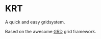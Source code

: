 # KRT
A quick and easy gridsystem.

Based on the awesome [GRD](https://1000ch.github.io/grd/) grid framework.
